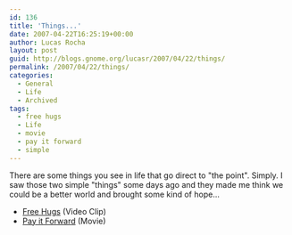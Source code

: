 ```yaml
---
id: 136
title: 'Things...'
date: 2007-04-22T16:25:19+00:00
author: Lucas Rocha
layout: post
guid: http://blogs.gnome.org/lucasr/2007/04/22/things/
permalink: /2007/04/22/things/
categories:
  - General
  - Life
  - Archived
tags:
  - free hugs
  - Life
  - movie
  - pay it forward
  - simple
---
```

There are some things you see in life that go direct to "the point". Simply. I
saw those two simple "things" some days ago and they made me think we could be
a better world and brought some kind of hope...

  * [Free Hugs](http://www.youtube.com/watch?v=vr3x_RRJdd4) (Video Clip)
  * [Pay it Forward](http://www.imdb.com/title/tt0223897/) (Movie)
